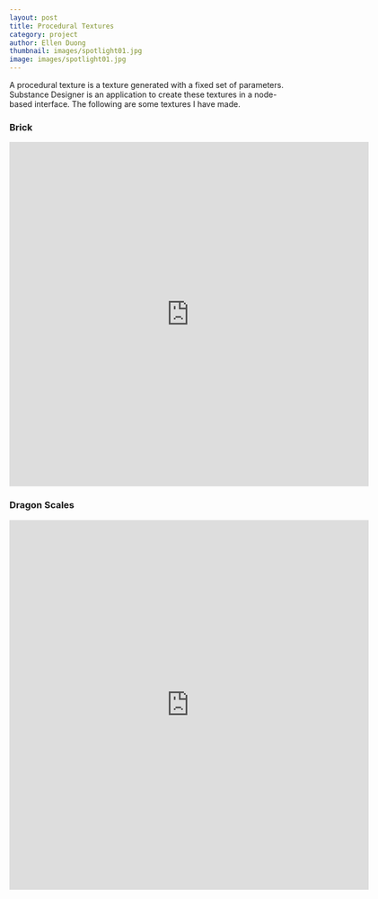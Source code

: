 ```yaml
---
layout: post
title: Procedural Textures
category: project
author: Ellen Duong
thumbnail: images/spotlight01.jpg
image: images/spotlight01.jpg
---
```


A procedural texture is a texture generated with a fixed set of parameters. Substance Designer is an application to create these textures in a node-based interface. The following are some textures I have made.

<!-- more -->

### Brick

<iframe src="https://player.vimeo.com/video/213111137" width="640" height="613" frameborder="0" allow="autoplay; fullscreen" allowfullscreen></iframe>

### Dragon Scales

<iframe src="https://player.vimeo.com/video/210527924" width="640" height="658" frameborder="0" allow="autoplay; fullscreen" allowfullscreen></iframe>